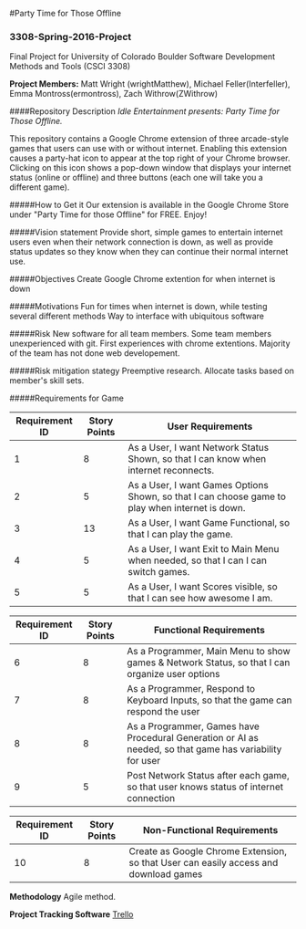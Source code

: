 #Party Time for Those Offline
### 3308-Spring-2016-Project
Final Project for University of Colorado Boulder Software Development Methods and Tools (CSCI 3308)

**Project Members:** Matt Wright (wrightMatthew), Michael Feller(Interfeller), Emma Montross(ermontross), Zach Withrow(ZWithrow)

####Repository Description
  *Idle Entertainment presents: Party Time for Those Offline.*

  This repository contains a Google Chrome extension of three arcade-style games that users can use with or without internet. Enabling this extension causes a party-hat icon to appear at the top right of your Chrome browser. Clicking on this icon shows a pop-down window that displays your internet status (online or offline) and three buttons (each one will take you a different game).
  
#####How to Get it
  Our extension is available in the Google Chrome Store under "Party Time for those Offline" for FREE. Enjoy!

#####Vision statement
  Provide short, simple games to entertain internet users even when their network connection is down, as well as provide status updates so they know when they can continue their normal internet use. 

#####Objectives
  Create Google Chrome extention for when internet is down
  
#####Motivations
  Fun for times when internet is down, while testing several different methods
  Way to interface with ubiquitous software
  
#####Risk
  New software for all team members.
  Some team members unexperienced with git.
  First experiences with chrome extentions.
  Majority of the team has not done web developement.
  
#####Risk mitigation stategy
  Preemptive research.
  Allocate tasks based on member's skill sets.
  
#####Requirements for Game

 Requirement ID | Story Points | User Requirements
--------------- | -------------- | -------------- 
 1 | 8 | As a User, I want Network Status Shown, so that I can know when internet reconnects.
 2 | 5 | As a User, I want Games Options Shown, so that I can choose game to play when internet is down.
 3 | 13 | As a User, I want Game Functional, so that I can play the game.
 4 | 5  | As a User, I want Exit to Main Menu when needed, so that I can I can switch games.
 5 | 5  | As a User, I want Scores visible, so that I can see how awesome I am.

 Requirement ID | Story Points | Functional Requirements 
--------------- | -------------- | -------------- 
 6 | 8 | As a Programmer, Main Menu to show games & Network Status, so that I can organize user options
 7 | 8 | As a Programmer, Respond to Keyboard Inputs, so that the game can respond the user
 8 | 8 | As a Programmer, Games have Procedural Generation or AI as needed, so that game has variability for user
 9 | 5 | Post Network Status after each game, so that user knows status of internet connection

 Requirement ID | Story Points | Non-Functional Requirements 
--------------- | -------------- | -------------- 
 10 | 8 | Create as Google Chrome Extension, so that User can easily access and download games
 
 **Methodology**
  Agile method.
 
 **Project Tracking Software**
  [Trello](https://trello.com/b/2ivhNpnx/3308-project)
